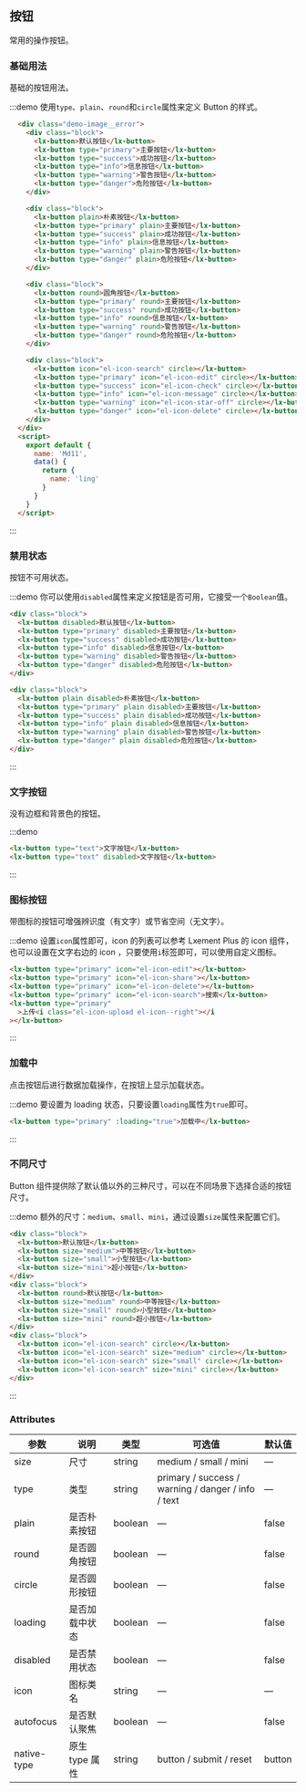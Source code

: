 ## 按钮

常用的操作按钮。

### 基础用法

基础的按钮用法。

:::demo 使用`type`、`plain`、`round`和`circle`属性来定义 Button 的样式。
```html
  <div class="demo-image__error">
    <div class="block">
      <lx-button>默认按钮</lx-button>
      <lx-button type="primary">主要按钮</lx-button>
      <lx-button type="success">成功按钮</lx-button>
      <lx-button type="info">信息按钮</lx-button>
      <lx-button type="warning">警告按钮</lx-button>
      <lx-button type="danger">危险按钮</lx-button>
    </div>

    <div class="block">
      <lx-button plain>朴素按钮</lx-button>
      <lx-button type="primary" plain>主要按钮</lx-button>
      <lx-button type="success" plain>成功按钮</lx-button>
      <lx-button type="info" plain>信息按钮</lx-button>
      <lx-button type="warning" plain>警告按钮</lx-button>
      <lx-button type="danger" plain>危险按钮</lx-button>
    </div>

    <div class="block">
      <lx-button round>圆角按钮</lx-button>
      <lx-button type="primary" round>主要按钮</lx-button>
      <lx-button type="success" round>成功按钮</lx-button>
      <lx-button type="info" round>信息按钮</lx-button>
      <lx-button type="warning" round>警告按钮</lx-button>
      <lx-button type="danger" round>危险按钮</lx-button>
    </div>

    <div class="block">
      <lx-button icon="el-icon-search" circle></lx-button>
      <lx-button type="primary" icon="el-icon-edit" circle></lx-button>
      <lx-button type="success" icon="el-icon-check" circle></lx-button>
      <lx-button type="info" icon="el-icon-message" circle></lx-button>
      <lx-button type="warning" icon="el-icon-star-off" circle></lx-button>
      <lx-button type="danger" icon="el-icon-delete" circle></lx-button>
    </div>
  </div>
  <script>
    export default {
      name: 'Md11',
      data() {
        return {
          name: 'ling'
        }
      }
    }
  </script>
```
:::

### 禁用状态

按钮不可用状态。

:::demo 你可以使用`disabled`属性来定义按钮是否可用，它接受一个`Boolean`值。

```html
<div class="block">
  <lx-button disabled>默认按钮</lx-button>
  <lx-button type="primary" disabled>主要按钮</lx-button>
  <lx-button type="success" disabled>成功按钮</lx-button>
  <lx-button type="info" disabled>信息按钮</lx-button>
  <lx-button type="warning" disabled>警告按钮</lx-button>
  <lx-button type="danger" disabled>危险按钮</lx-button>
</div>

<div class="block">
  <lx-button plain disabled>朴素按钮</lx-button>
  <lx-button type="primary" plain disabled>主要按钮</lx-button>
  <lx-button type="success" plain disabled>成功按钮</lx-button>
  <lx-button type="info" plain disabled>信息按钮</lx-button>
  <lx-button type="warning" plain disabled>警告按钮</lx-button>
  <lx-button type="danger" plain disabled>危险按钮</lx-button>
</div>
```

:::

### 文字按钮

没有边框和背景色的按钮。

:::demo

```html
<lx-button type="text">文字按钮</lx-button>
<lx-button type="text" disabled>文字按钮</lx-button>
```

:::

### 图标按钮

带图标的按钮可增强辨识度（有文字）或节省空间（无文字）。

:::demo 设置`icon`属性即可，icon 的列表可以参考 Lxement Plus 的 icon 组件，也可以设置在文字右边的 icon ，只要使用`i`标签即可，可以使用自定义图标。

```html
<lx-button type="primary" icon="el-icon-edit"></lx-button>
<lx-button type="primary" icon="el-icon-share"></lx-button>
<lx-button type="primary" icon="el-icon-delete"></lx-button>
<lx-button type="primary" icon="el-icon-search">搜索</lx-button>
<lx-button type="primary"
  >上传<i class="el-icon-upload el-icon--right"></i
></lx-button>
```

:::

### 加载中

点击按钮后进行数据加载操作，在按钮上显示加载状态。

:::demo 要设置为 loading 状态，只要设置`loading`属性为`true`即可。

```html
<lx-button type="primary" :loading="true">加载中</lx-button>
```

:::

### 不同尺寸

Button 组件提供除了默认值以外的三种尺寸，可以在不同场景下选择合适的按钮尺寸。

:::demo 额外的尺寸：`medium`、`small`、`mini`，通过设置`size`属性来配置它们。

```html
<div class="block">
  <lx-button>默认按钮</lx-button>
  <lx-button size="medium">中等按钮</lx-button>
  <lx-button size="small">小型按钮</lx-button>
  <lx-button size="mini">超小按钮</lx-button>
</div>
<div class="block">
  <lx-button round>默认按钮</lx-button>
  <lx-button size="medium" round>中等按钮</lx-button>
  <lx-button size="small" round>小型按钮</lx-button>
  <lx-button size="mini" round>超小按钮</lx-button>
</div>
<div class="block">
  <lx-button icon="el-icon-search" circle></lx-button>
  <lx-button icon="el-icon-search" size="medium" circle></lx-button>
  <lx-button icon="el-icon-search" size="small" circle></lx-button>
  <lx-button icon="el-icon-search" size="mini" circle></lx-button>
</div>
```

:::

### Attributes

| 参数        | 说明           | 类型    | 可选值                                             | 默认值 |
| ----------- | -------------- | ------- | -------------------------------------------------- | ------ |
| size        | 尺寸           | string  | medium / small / mini                              | —      |
| type        | 类型           | string  | primary / success / warning / danger / info / text | —      |
| plain       | 是否朴素按钮   | boolean | —                                                  | false  |
| round       | 是否圆角按钮   | boolean | —                                                  | false  |
| circle      | 是否圆形按钮   | boolean | —                                                  | false  |
| loading     | 是否加载中状态 | boolean | —                                                  | false  |
| disabled    | 是否禁用状态   | boolean | —                                                  | false  |
| icon        | 图标类名       | string  | —                                                  | —      |
| autofocus   | 是否默认聚焦   | boolean | —                                                  | false  |
| native-type | 原生 type 属性 | string  | button / submit / reset                            | button |
